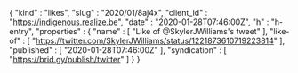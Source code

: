 {
  "kind" : "likes",
  "slug" : "2020/01/8aj4x",
  "client_id" : "https://indigenous.realize.be",
  "date" : "2020-01-28T07:46:00Z",
  "h" : "h-entry",
  "properties" : {
    "name" : [ "Like of @SkylerJWilliams's tweet" ],
    "like-of" : [ "https://twitter.com/SkylerJWilliams/status/1221873610719223814" ],
    "published" : [ "2020-01-28T07:46:00Z" ],
    "syndication" : [ "https://brid.gy/publish/twitter" ]
  }
}
